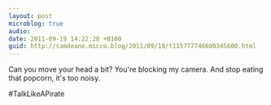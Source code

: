 ```yaml
---
layout: post
microblog: true
audio: 
date: 2011-09-19 14:22:20 +0100
guid: http://samdeane.micro.blog/2011/09/19/t115777746600345600.html
---
```

Can you move your head a bit? You're blocking my camera. And stop eating that popcorn, it's too noisy.

#TalkLikeAPirate
